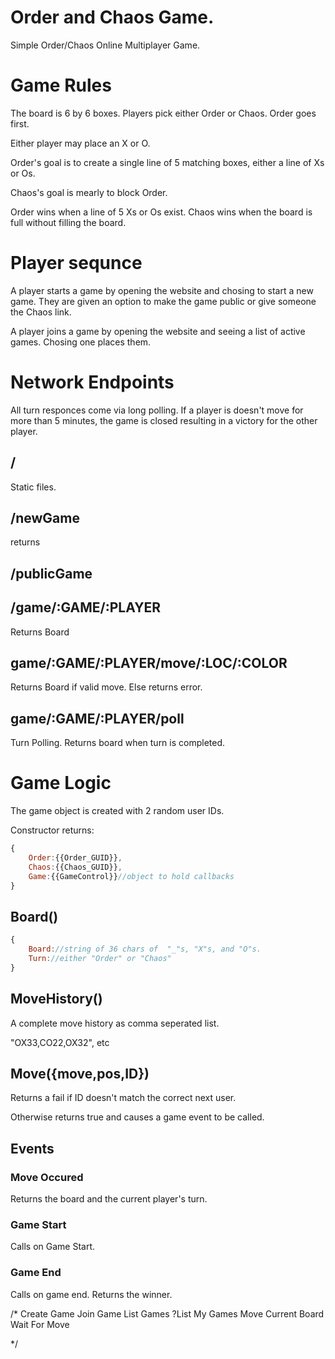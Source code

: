# Order and Chaos Game.

Simple Order/Chaos Online Multiplayer Game.

# Game Rules

The board is 6 by 6 boxes. Players pick either Order or Chaos. Order 
goes first.

Either player may place an X or O.

Order's goal is to create a single line of 5 matching boxes, either a 
line of Xs or Os.

Chaos's goal is mearly to block Order.

Order wins when a line of 5 Xs or Os exist. Chaos wins when the board is
full without filling the board.

# Player sequnce

A player starts a game by opening the website and chosing to start a new
game. They are given an option to make the game public or give someone
the Chaos link.

A player joins a game by opening the website and seeing a list of active 
games. Chosing one places them.

# Network Endpoints

All turn responces come via long polling. If a player is doesn't move 
for more than 5 minutes, the game is closed resulting in a victory for
the other player.

## /

Static files.

## /newGame

returns 

## /publicGame

## /game/:GAME/:PLAYER

Returns Board

## game/:GAME/:PLAYER/move/:LOC/:COLOR

Returns Board if valid move. Else returns error.

## game/:GAME/:PLAYER/poll

Turn Polling. Returns board when turn is completed.

# Game Logic

The game object is created with 2 random user IDs.

Constructor returns:

```js
{
	Order:{{Order_GUID}},
	Chaos:{{Chaos_GUID}},
	Game:{{GameControl}}//object to hold callbacks
}
```

## Board()

```js
{
	Board://string of 36 chars of  "_"s, "X"s, and "O"s.
	Turn://either "Order" or "Chaos"
}
```

## MoveHistory()

A complete move history as comma seperated list.

"OX33,CO22,OX32", etc

## Move({move,pos,ID})

Returns a fail if ID doesn't match the correct next user.

Otherwise returns true and causes a game event to be called.

## Events

### Move Occured

Returns the board and the current player's turn.

### Game Start

Calls on Game Start.

### Game End

Calls on game end. Returns the winner.



/*
Create Game
Join Game
List Games
?List My Games
Move
Current Board
Wait For Move

*/
